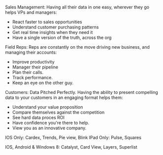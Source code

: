 Sales Management: Having all their data in one easy, wherever they go helps
VPs and managers:
- React faster to sales opportunities
- Understand customer purchasing patterns
- Get real time insights when they need it
- Have a single version of the truth, across the org

Field Reps: Reps are constantly on the move driving new business, and managing their accounts:
- Improve productivity
- Manager their pipeline
- Plan their calls.
- Track performance.
- Keep an eye on the other guy.

Customers: Data Pitched Perfectly. Having the ability to present compelling data to your customers in
an engaging format helps them:
- Understand your value proposition
- Compare themselves against the competition
- See hard data proces ROI
- Have confidence you're there to help.
- View you as an innovative company.


IOS Only: Cardex, Trends, Pie view, Blink
IPad Only: Pulse, Squares

IOS, Android & Windows 8: Catalyst, Card View, Layers, Superlist

